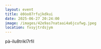 ```yaml
---
layout: event
title: è0òo87rfujkdkui
date: 2025-06-27 20:24:00
image: /images/42e9as7nataai4a6jcufwg.jpeg
location: fxsyjtrdsjym
---
```

pà-ilu8trikl7rfil
